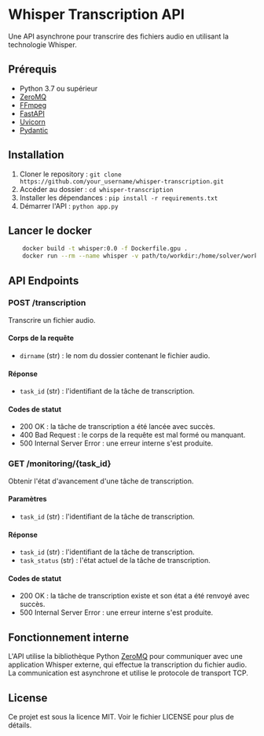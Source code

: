 # Whisper Transcription API

Une API asynchrone pour transcrire des fichiers audio en utilisant la technologie Whisper.

## Prérequis

- Python 3.7 ou supérieur
- [ZeroMQ](https://zeromq.org/)
- [FFmpeg](https://www.ffmpeg.org/)
- [FastAPI](https://fastapi.tiangolo.com/)
- [Uvicorn](https://www.uvicorn.org/)
- [Pydantic](https://pydantic-docs.helpmanual.io/)

## Installation

1. Cloner le repository : `git clone https://github.com/your_username/whisper-transcription.git`
2. Accéder au dossier : `cd whisper-transcription`
3. Installer les dépendances : `pip install -r requirements.txt`
4. Démarrer l'API : `python app.py`

## Lancer le docker
```bash
    docker build -t whisper:0.0 -f Dockerfile.gpu .
    docker run --rm --name whisper -v path/to/workdir:/home/solver/workdir -v path/to/whisper_cache:/home/solver/whisper_cache  -p local_port:8000 whisper:0.0 --use_gpu start-service --port 8000 --model_size base 
```

## API Endpoints

### POST /transcription

Transcrire un fichier audio.

#### Corps de la requête

- `dirname` (str) : le nom du dossier contenant le fichier audio.

#### Réponse

- `task_id` (str) : l'identifiant de la tâche de transcription.

#### Codes de statut

- 200 OK : la tâche de transcription a été lancée avec succès.
- 400 Bad Request : le corps de la requête est mal formé ou manquant.
- 500 Internal Server Error : une erreur interne s'est produite.

### GET /monitoring/{task_id}

Obtenir l'état d'avancement d'une tâche de transcription.

#### Paramètres

- `task_id` (str) : l'identifiant de la tâche de transcription.

#### Réponse

- `task_id` (str) : l'identifiant de la tâche de transcription.
- `task_status` (str) : l'état actuel de la tâche de transcription.

#### Codes de statut

- 200 OK : la tâche de transcription existe et son état a été renvoyé avec succès.
- 500 Internal Server Error : une erreur interne s'est produite.

## Fonctionnement interne

L'API utilise la bibliothèque Python [ZeroMQ](https://zeromq.org/) pour communiquer avec une application Whisper externe, qui effectue la transcription du fichier audio. La communication est asynchrone et utilise le protocole de transport TCP.

## License

Ce projet est sous la licence MIT. Voir le fichier LICENSE pour plus de détails.

